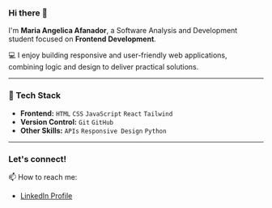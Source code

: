 ### Hi there 👋

I'm **Maria Angelica Afanador**, a Software Analysis and Development student focused on **Frontend Development**.

💻 I enjoy building responsive and user-friendly web applications, combining logic and design to deliver practical solutions.  

---

### 🚀 Tech Stack

* **Frontend:** `HTML` `CSS` `JavaScript` `React` `Tailwind`
* **Version Control:** `Git` `GitHub`  
* **Other Skills:** `APIs` `Responsive Design` `Python`


---
### Let's connect!

📫 How to reach me:
* [LinkedIn Profile](https://www.linkedin.com/in/angelica-afanador-23a87419a/) 
